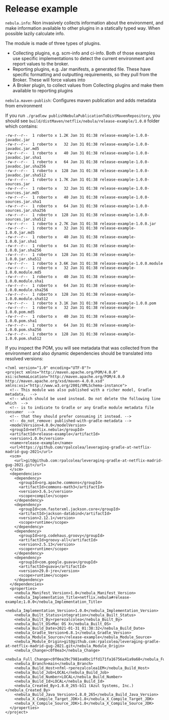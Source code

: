 # Release example

`nebula.info`: Non invasively collects information about the environment, and make information available to other plugins in a statically typed way. When possible lazily calculate info.

The module is made of three types of plugins.

* Collecting plugins, e.g. scm-info and ci-info. Both of those examples use specific implementations to detect the current environment and report values to the broker.
* Reporting plugins, e.g. Jar manifests, a generated file. These have specific formatting and outputting requirements, so they pull from the Broker. These will force values into
* A Broker plugin, to collect values from Collecting plugins and make them available to reporting plugins

`nebula.maven-publish`: Configures maven publication and adds metadata from environment

If you run `./gradlew publishNebulaPublicationToDistMavenRepository`, you should see `build/distMaven/netflix/nebula/release-example/1.0.0` folder which contains:

```
-rw-r--r--  1 roberto x 1.2K Jan 31 01:38 release-example-1.0.0-javadoc.jar
-rw-r--r--  1 roberto x   32 Jan 31 01:38 release-example-1.0.0-javadoc.jar.md5
-rw-r--r--  1 roberto x   40 Jan 31 01:38 release-example-1.0.0-javadoc.jar.sha1
-rw-r--r--  1 roberto x   64 Jan 31 01:38 release-example-1.0.0-javadoc.jar.sha256
-rw-r--r--  1 roberto x  128 Jan 31 01:38 release-example-1.0.0-javadoc.jar.sha512
-rw-r--r--  1 roberto x 1.7K Jan 31 01:38 release-example-1.0.0-sources.jar
-rw-r--r--  1 roberto x   32 Jan 31 01:38 release-example-1.0.0-sources.jar.md5
-rw-r--r--  1 roberto x   40 Jan 31 01:38 release-example-1.0.0-sources.jar.sha1
-rw-r--r--  1 roberto x   64 Jan 31 01:38 release-example-1.0.0-sources.jar.sha256
-rw-r--r--  1 roberto x  128 Jan 31 01:38 release-example-1.0.0-sources.jar.sha512
-rw-r--r--  1 roberto x 2.7K Jan 31 01:38 release-example-1.0.0.jar
-rw-r--r--  1 roberto x   32 Jan 31 01:38 release-example-1.0.0.jar.md5
-rw-r--r--  1 roberto x   40 Jan 31 01:38 release-example-1.0.0.jar.sha1
-rw-r--r--  1 roberto x   64 Jan 31 01:38 release-example-1.0.0.jar.sha256
-rw-r--r--  1 roberto x  128 Jan 31 01:38 release-example-1.0.0.jar.sha512
-rw-r--r--  1 roberto x 3.6K Jan 31 01:38 release-example-1.0.0.module
-rw-r--r--  1 roberto x   32 Jan 31 01:38 release-example-1.0.0.module.md5
-rw-r--r--  1 roberto x   40 Jan 31 01:38 release-example-1.0.0.module.sha1
-rw-r--r--  1 roberto x   64 Jan 31 01:38 release-example-1.0.0.module.sha256
-rw-r--r--  1 roberto x  128 Jan 31 01:38 release-example-1.0.0.module.sha512
-rw-r--r--  1 roberto x 3.1K Jan 31 01:38 release-example-1.0.0.pom
-rw-r--r--  1 roberto x   32 Jan 31 01:38 release-example-1.0.0.pom.md5
-rw-r--r--  1 roberto x   40 Jan 31 01:38 release-example-1.0.0.pom.sha1
-rw-r--r--  1 roberto x   64 Jan 31 01:38 release-example-1.0.0.pom.sha256
-rw-r--r--  1 roberto x  128 Jan 31 01:38 release-example-1.0.0.pom.sha512
```

If you inspect the POM, you will see metadata that was collected from the environment and also dynamic dependencies should be translated into resolved versions:

```
<?xml version="1.0" encoding="UTF-8"?>
<project xmlns="http://maven.apache.org/POM/4.0.0" xsi:schemaLocation="http://maven.apache.org/POM/4.0.0 http://maven.apache.org/xsd/maven-4.0.0.xsd" xmlns:xsi="http://www.w3.org/2001/XMLSchema-instance">
  <!-- This module was also published with a richer model, Gradle metadata,  -->
  <!-- which should be used instead. Do not delete the following line which  -->
  <!-- is to indicate to Gradle or any Gradle module metadata file consumer  -->
  <!-- that they should prefer consuming it instead. -->
  <!-- do_not_remove: published-with-gradle-metadata -->
  <modelVersion>4.0.0</modelVersion>
  <groupId>netflix.nebula</groupId>
  <artifactId>release-example</artifactId>
  <version>1.0.0</version>
  <name>release-example</name>
  <url>https://github.com/rpalcolea/leveraging-gradle-at-netflix-madrid-gug-2021</url>
  <scm>
    <url>git@github.com:rpalcolea/leveraging-gradle-at-netflix-madrid-gug-2021.git</url>
  </scm>
  <dependencies>
    <dependency>
      <groupId>org.apache.commons</groupId>
      <artifactId>commons-math3</artifactId>
      <version>3.6.1</version>
      <scope>compile</scope>
    </dependency>
    <dependency>
      <groupId>com.fasterxml.jackson.core</groupId>
      <artifactId>jackson-databind</artifactId>
      <version>2.12.1</version>
      <scope>runtime</scope>
    </dependency>
    <dependency>
      <groupId>org.codehaus.groovy</groupId>
      <artifactId>groovy-all</artifactId>
      <version>2.5.13</version>
      <scope>runtime</scope>
    </dependency>
    <dependency>
      <groupId>com.google.guava</groupId>
      <artifactId>guava</artifactId>
      <version>29.0-jre</version>
      <scope>runtime</scope>
    </dependency>
  </dependencies>
  <properties>
    <nebula_Manifest_Version>1.0</nebula_Manifest_Version>
    <nebula_Implementation_Title>netflix.nebula#release-example;1.0.0</nebula_Implementation_Title>
    <nebula_Implementation_Version>1.0.0</nebula_Implementation_Version>
    <nebula_Built_Status>integration</nebula_Built_Status>
    <nebula_Built_By>rperezalcolea</nebula_Built_By>
    <nebula_Built_OS>Mac OS X</nebula_Built_OS>
    <nebula_Build_Date>2021-01-31_01:38:32</nebula_Build_Date>
    <nebula_Gradle_Version>6.8.1</nebula_Gradle_Version>
    <nebula_Module_Source>/release-example</nebula_Module_Source>
    <nebula_Module_Origin>git@github.com:rpalcolea/leveraging-gradle-at-netflix-madrid-gug-2021.git</nebula_Module_Origin>
    <nebula_Change>c0f0ea3</nebula_Change>
    <nebula_Full_Change>c0f0ea39c7981ea0bc1ffd171fa16756a41a9a68</nebula_Full_Change>
    <nebula_Branch>main</nebula_Branch>
    <nebula_Build_Host>nfml-rperezalcolea1EM</nebula_Build_Host>
    <nebula_Build_Job>LOCAL</nebula_Build_Job>
    <nebula_Build_Number>LOCAL</nebula_Build_Number>
    <nebula_Build_Id>LOCAL</nebula_Build_Id>
    <nebula_Created_By>1.8.0_265-b11 (Azul Systems, Inc.)</nebula_Created_By>
    <nebula_Build_Java_Version>1.8.0_265</nebula_Build_Java_Version>
    <nebula_X_Compile_Target_JDK>1.8</nebula_X_Compile_Target_JDK>
    <nebula_X_Compile_Source_JDK>1.8</nebula_X_Compile_Source_JDK>
  </properties>
</project>
```


